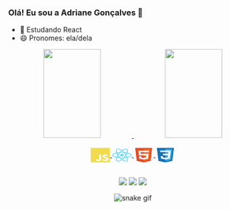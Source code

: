 ### Olá! Eu sou a Adriane Gonçalves 👋

- 🌱 Estudando React 
- 😄 Pronomes: ela/dela


<div align="center">
  <a href="https://github.com/adrianegonaves">
  <img width="48%" height="180em" src="https://github-readme-stats.vercel.app/api?username=adrianegonaves&show_icons=true&theme=radical&include_all_commits=true&count_private=true"/>
  <img width="48%" height="180em" src="https://github-readme-stats.vercel.app/api/top-langs/?username=adrianegonaves&layout=compact&langs_count=7&theme=radical"/>
  
<div style="display: inline_block"><br>
  <img align="center" alt="adriane-Js" height="30" width="40" src="https://raw.githubusercontent.com/devicons/devicon/master/icons/javascript/javascript-plain.svg">
  <img align="center" alt="adriane-React" height="30" width="40" src="https://raw.githubusercontent.com/devicons/devicon/master/icons/react/react-original.svg">
  <img align="center" alt="adriane-HTML" height="30" width="40" src="https://raw.githubusercontent.com/devicons/devicon/master/icons/html5/html5-original.svg">
  <img align="center" alt="adriane-CSS" height="30" width="40" src="https://raw.githubusercontent.com/devicons/devicon/master/icons/css3/css3-original.svg">
</div>

##
<div> 
  <a href="https://www.instagram.com/adrianegonaves/" target="_blank"><img src="https://img.shields.io/badge/-Instagram-%23E4405F?style=for-the-badge&logo=instagram&logoColor=white" target="_blank"></a>
  <a href = "mailto:adrianegonaves@gmail.com"><img src="https://img.shields.io/badge/-Gmail-%23333?style=for-the-badge&logo=gmail&logoColor=white" target="_blank"></a>
  <a href="https://www.linkedin.com/in/adriane-almeida-gon%C3%A7alves-2a0300153/" target="_blank"><img src="https://img.shields.io/badge/-LinkedIn-%230077B5?style=for-the-badge&logo=linkedin&logoColor=white" target="_blank"></a> 
 
 ![snake gif](https://github.com/adrianegonaves/adrianegonaves/blob/output/github-contribution-grid-snake.svg)
 
</div>

